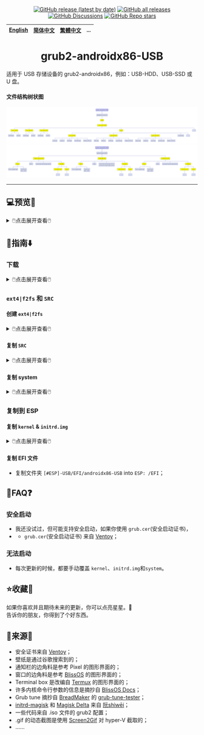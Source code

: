 <div align="center">

[![GitHub release (latest by date)](https://img.shields.io/github/v/release/M-L-P/grub2-androidx86)](https://github.com/M-L-P/grub2-androidx86/releases/latest)
[![GitHub all releases](https://img.shields.io/github/downloads/M-L-P/grub2-androidx86/total)](https://github.com/M-L-P/grub2-androidx86/releases)
[![GitHub Discussions](https://img.shields.io/github/discussions/M-L-P/grub2-androidx86)](https://github.com/M-L-P/grub2-androidx86/discussions)
[![GitHub Repo stars](https://img.shields.io/github/stars/M-L-P/grub2-androidx86?style=social)](https://github.com/M-L-P/grub2-androidx86/stargazers)

</div>

[English](README.md)|[简体中文](README-自述文件.md)|[繁體中文](README-繁體中文.md)|...
--|--|--|--

<h1 align="center">grub2-androidx86-USB</h1>

适用于 USB 存储设备的 grub2-androidx86，例如：USB-HDD、USB-SSD 或 U 盘。
#### 文件结构树状图
<img src="https://raw.githubusercontent.com/M-L-P/.github/main/screenshots/grub2-androidx86/EFI-USB.png"><br/>
<img src="https://raw.githubusercontent.com/M-L-P/.github/main/screenshots/grub2-androidx86/SRC-USB.png">

-----------------------------------------------------------------------------------------------------------------------------------
## 💻️预览👀

<details>
<summary>🖱️点击展开查看🖱️</summary>

### 1024x768
<img src="https://raw.githubusercontent.com/M-L-P/.github/main/screenshots/grub2-androidx86/简体中文/简体中文.gif">

### 1920x1080
<img src="https://raw.githubusercontent.com/M-L-P/.github/main/screenshots/grub2-androidx86/简体中文/0-open.png">
<img src="https://raw.githubusercontent.com/M-L-P/.github/main/screenshots/grub2-androidx86/简体中文/1-lang.png">
<img src="https://raw.githubusercontent.com/M-L-P/.github/main/screenshots/grub2-androidx86/简体中文/2-noti.png">
<img src="https://raw.githubusercontent.com/M-L-P/.github/main/screenshots/grub2-androidx86/简体中文/3-k.png">
<img src="https://raw.githubusercontent.com/M-L-P/.github/main/screenshots/grub2-androidx86/简体中文/4-g.png">
</details>

## 🧭指南⬇️

### 下载
<details>
<summary>🖱️点击展开查看🖱️</summary>

- 下载 .iso 文件，<br>
[AOSP](https://sourceforge.net/projects/android-x86/files/Release%209.0/)<br/>
[BlissOS](https://sourceforge.net/projects/blissos-dev/files/Beta/)<br/>
[PrimeOS](https://sourceforge.net/projects/primeos/files/64-bit/)
- 进入 releases 下载,<br>
[Releases](https://github.com/M-L-P/grub2-androidx86/releases)

</details>

### `ext4|f2fs` 和 `SRC`

#### 创建 `ext4|f2fs`
<details>
<summary>🖱️点击展开查看🖱️</summary>

- 使用 Gnome-Disk 或 Gparted 来创建一个用于安装的分区, ≥ 8GB；

常见的分区尺寸转换

物理存储|符号|逻辑存储
--|--|--
  8 GB|≈|  7,630 MiB
 16 GB|≈| 15,258 MiB
 32 GB|≈| 30,518 MiB
 64 GB|≈| 61,036 MiB
128 GB|≈|122,070 MiB
256 GB|≈|244,140 MiB
512 GB|≈|488,282 MiB
  1 TB|≈|976,562 MiB

- - 格式化成 ext4 适配于 HDD；
- - 格式化成 f2fs 适配于 SSD；
- - - `sudo {package manager} install f2fs-tools` 用于获取 f2fs 的支持。

</details>

#### 复制 `SRC`

<details>
<summary>🖱️点击展开查看🖱️</summary>

- 解压 `grub2-androidx86-USB-版本号.zip`；
- 复制文件夹 `/[#ext4#f2fs]-USB/USB-Android-x86` 到 `ext4|f2fs` 分区，适用于 [AOSP](https://sourceforge.net/projects/android-x86/files/Release%209.0/)；
- 复制文件夹 `/[#ext4#f2fs]-USB/USB-BlissOS` 到 `ext4|f2fs` 分区，适用于 [BlissOS](https://sourceforge.net/projects/blissos-dev/files/Beta/)；
- 复制文件夹 `/[#ext4#f2fs]-USB/USB-PrimeOS` 到 `ext4|f2fs` 分区，适用于 [PrimeOS](https://sourceforge.net/projects/primeos/files/64-bit/)；

</details>

#### 复制 system

<details>
<summary>🖱️点击展开查看🖱️</summary>

- 挂载 .iso 文件；
##### 如果你希望尺寸更小并且只读，
- 复制虚拟分区文件 `iso: /system.sfs` 或 `iso: /system.efs`，
- - 粘贴到 `ext4|f2fs: /USB-Android-x86` ，适用于 [AOSP](https://sourceforge.net/projects/android-x86/files/Release%209.0/)；
- - 粘贴到 `ext4|f2fs: /USB-BlissOS` ，适用于 [BlissOS](https://sourceforge.net/projects/blissos-dev/files/Beta/)；
- - 粘贴到 `ext4|f2fs: /USB-PrimeOS` ，适用于 [PrimeOS](https://sourceforge.net/projects/primeos/files/64-bit/)；
##### 如果你希望可写入，
- 挂载 `iso: /system.sfs` 或 `iso: /system.efs` 并且找到里面的 `system.img`，
- - - `sudo {package manager} install erofs-utils` 用于获取 erofs 支持，
- 复制虚拟分区文件 `system.img`,
- - 粘贴到 `ext4|f2fs: /USB-Android-x86` ，适用于 [AOSP](https://sourceforge.net/projects/android-x86/files/Release%209.0/)；
- - 粘贴到 `ext4|f2fs: /USB-BlissOS` ，适用于 [BlissOS](https://sourceforge.net/projects/blissos-dev/files/Beta/)；
- - 粘贴到 `ext4|f2fs: /USB-PrimeOS` ，适用于 [PrimeOS](https://sourceforge.net/projects/primeos/files/64-bit/)；

</details>

### 复制到 ESP

#### 复制 `kernel` & `initrd.img`
 
<details>
<summary>🖱️点击展开查看🖱️</summary>

- 挂载 .iso 文件；
- 复制文件 `iso: /kernel`,
- - 粘贴到 `/[#ESP]-USB/EFI/androidx86-USB/boot_AOSP` ，适用于 [AOSP](https://sourceforge.net/projects/android-x86/files/Release%209.0/)；
- - 粘贴到 `/[#ESP]-USB/EFI/androidx86-USB/boot_BlissOS` ，适用于 [BlissOS](https://sourceforge.net/projects/blissos-dev/files/Beta/)；
- - 粘贴到 `/[#ESP]-USB/EFI/androidx86-USB/boot_PrimeOS` ，适用于 [PrimeOS](https://sourceforge.net/projects/primeos/files/64-bit/)；
- 复制文件 `iso: /initrd.img`,
- - 粘贴到 `/[#ESP]-USB/EFI/androidx86-USB/boot_AOSP` 和 `ext4|f2fs: /USB-Android-x86/boot` ，适用于 [AOSP](https://sourceforge.net/projects/android-x86/files/Release%209.0/)；
- - 粘贴到 `/[#ESP]-USB/EFI/androidx86-USB/boot_BlissOS` 和 `ext4|f2fs: /USB-BlissOS/boot` ，适用于 [BlissOS](https://sourceforge.net/projects/blissos-dev/files/Beta/)；
- - 粘贴到 `/[#ESP]-USB/EFI/androidx86-USB/boot_PrimeOS` 和 `ext4|f2fs: /USB-PrimeOS/boot` ，适用于 [PrimeOS](https://sourceforge.net/projects/primeos/files/64-bit/)；

</details>

#### 复制 EFI 文件
- 复制文件夹 `[#ESP]-USB/EFI/androidx86-USB` into `ESP: /EFI`；

## 📝FAQ❓️
### 安全启动
- 我还没试过，但可能支持安全启动，如果你使用 `grub.cer`(安全启动证书)，
- - `grub.cer`(安全启动证书) 来自 [Ventoy](https://github.com/ventoy/Ventoy)；
### 无法启动
- 每次更新的时候，都要手动覆盖 `kernel`、`initrd.img`和`system`。

## ⭐收藏🌟
如果你喜欢并且期待未来的更新，你可以点亮星星。💫<br/>
告诉你的朋友，你得到了个好东西。

## 🎉来源🎊
- 安全证书来自 [Ventoy](https://github.com/ventoy/Ventoy)；
- 壁纸是通过谷歌搜索到的；
- 通知栏的边角料是参考 Pixel 的图形界面的；
- 窗口的边角料是参考 [BlissOS](https://blissos.org/) 的图形界面的；
- Terminal box 是改编自 [Termux](https://github.com/termux/termux-app) 的图形界面的；
- 许多内核命令行参数的信息是摘抄自 [BlissOS Docs](https://docs.blissos.org/configuration/configuration-through-command-line-parameters/)；
- Grub tune 摘抄自 [BreadMaker](https://github.com/BreadMaker) 的 [grub-tune-tester](https://breadmaker.github.io/grub-tune-tester/)；
- [initrd-magisk](https://github.com/HuskyDG/initrd-magisk) 和 [Magisk Delta](https://github.com/HuskyDG/magisk-files) 来自 [阮shìwēi](https://github.com/HuskyDG)；
- 一些代码来自 .iso 文件的 grub2 配置；
- .gif 的动态截图是使用 [Screen2Gif](https://github.com/NickeManarin/ScreenToGif) 对 hyper-V 截取的；
- ……
